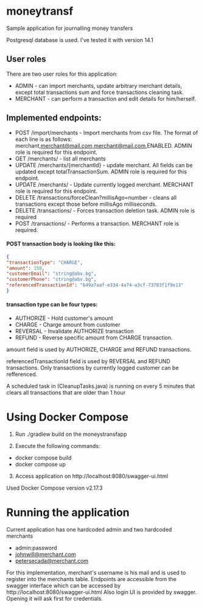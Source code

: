 # moneytransf
Sample application for journalling money transfers

Postgresql database is used. I've tested it with version 14.1

## User roles
There are two user roles for this application:
 - ADMIN - can import merchants, update arbitrary merchant details, except total transactions sum and force transactions cleaning task.
 - MERCHANT - can perform a transaction and edit details for him/herself.


## Implemented endpoints:
 - POST /import/merchants - Import merchants from csv file. The format of each line is as follows: merchant,merchant@mail.com,merchant@mail.com,ENABLED. ADMIN role is required for this endpoint.
 - GET /merchants/ - list all merchants
 - UPDATE /merchants/{merchantId} - update merchant. All fields can be updated except totalTransactionSum. ADMIN role is required for this endpoint.
 - UPDATE /merchants/ - Update currently logged merchant. MERCHANT role is required for this endpoint.
 - DELETE /transactions/forceClean?millisAgo=number - cleans all transactions except those before millisAgo milliseconds.
 - DELETE /transactions/ - Forces transaction deletion task. ADMIN role is required
 - POST /transactions/ - Performs a transaction. MERCHANT role is required.

#### POST transaction body is looking like this:
```JSON
{
"transactionType": "CHARGE",
"amount": 150,
"customerEmail": "string@abv.bg",
"customerPhone": "string@abv.bg",
"referencedTransactionId": "649a7aaf-e334-4a74-a3cf-73783f1f9e13"
}
```
#### transaction type can be four types: 
 - AUTHORIZE - Hold customer's amount
 - CHARGE - Charge amount from customer
 - REVERSAL - Invalidate AUTHORIZE transaction
 - REFUND - Reverse specific amount from CHARGE transaction.

amount field is used by AUTHORIZE, CHARGE amd REFUND transactions.

referencedTransactionId field is used by REVERSAL and REFUND transactions. Only transactions by currently logged customer can be refferenced. 

A scheduled task in (CleanupTasks.java) is running on every 5 minutes that clears all transactions that are older than 1 hour

# Using Docker Compose
 1. Run ./gradlew build on the moneystransfapp

 2. Execute the following commands:
  - docker compose build
  - docker compose up

 3. Access application on http://localhost:8080/swagger-ui.html

Used Docker Compose version v2.17.3

# Running the application

Current application has one hardcoded admin and two hardcoded merchants
 - admin:password
 - johnwill@merchant.com
 - petersecada@merchant.com

For this implementation, merchant's username is his mail and is used to register into the merchants table.
Endpoints are accessible from the swagger interface which can be accessed by http://localhost:8080/swagger-ui.html
Also login UI is provided by swagger. Opening it will ask first for credentials.